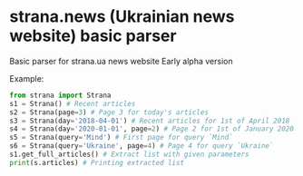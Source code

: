 # strana.news (Ukrainian news website) basic parser

Basic parser for strana.ua news website
Early alpha version

Example:
```python
from strana import Strana
s1 = Strana() # Recent articles
s2 = Strana(page=3) # Page 3 for today's articles
s3 = Strana(day='2018-04-01') # Recent articles for 1st of April 2018
s4 = Strana(day='2020-01-01', page=2) # Page 2 for 1st of January 2020 articles
s5 = Strana(query='Mind') # First page for query `Mind`
s6 = Strana(query='Ukraine', page=4) # Page 4 for query `Ukraine`
s1.get_full_articles() # Extract list with given parameters
print(s.articles) # Printing extracted list 
